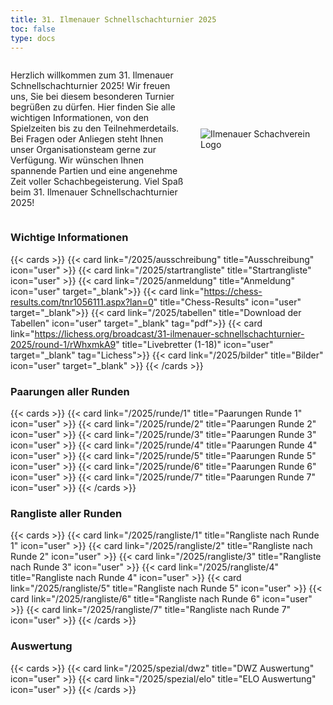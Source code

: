 ```yaml
---
title: 31. Ilmenauer Schnellschachturnier 2025
toc: false
type: docs
---
```


<style>
  @media (max-width: 600px) {
    .desktop-only {
      display: none;
    }
  }
</style>

<div style="display: flex; align-items: center;">
  <div style="flex: 1; padding-right: 20px;">
    <p>Herzlich willkommen zum 31. Ilmenauer Schnellschachturnier 2025! Wir freuen uns, Sie bei diesem besonderen Turnier begrüßen zu dürfen. Hier finden Sie alle wichtigen Informationen, von den Spielzeiten bis zu den Teilnehmerdetails. Bei Fragen oder Anliegen steht Ihnen unser Organisationsteam gerne zur Verfügung. Wir wünschen Ihnen spannende Partien und eine angenehme Zeit voller Schachbegeisterung. Viel Spaß beim 31. Ilmenauer Schnellschachturnier 2025!</p>
  </div>
  <div style="flex-shrink: 0;">
    <img src="/IlmenauerSV.png" alt="Ilmenauer Schachverein Logo" style="max-width: 200px;" class="desktop-only">
  </div>
</div>

### Wichtige Informationen

{{< cards >}}
{{< card link="/2025/ausschreibung" title="Ausschreibung" icon="user" >}}
{{< card link="/2025/startrangliste" title="Startrangliste" icon="user" >}}
{{< card link="/2025/anmeldung" title="Anmeldung" icon="user" target="_blank">}}
{{< card link="https://chess-results.com/tnr1056111.aspx?lan=0" title="Chess-Results" icon="user" target="_blank">}}
{{< card link="/2025/tabellen" title="Download der Tabellen" icon="user" target="_blank" tag="pdf">}}
{{< card link="https://lichess.org/broadcast/31-ilmenauer-schnellschachturnier-2025/round-1/rWhxmkA9" title="Livebretter (1-18)" icon="user" target="_blank" tag="Lichess">}}
{{< card link="/2025/bilder" title="Bilder" icon="user" target="_blank" >}}
{{< /cards >}}

### Paarungen aller Runden

{{< cards >}}
{{< card link="/2025/runde/1" title="Paarungen Runde 1" icon="user" >}}
{{< card link="/2025/runde/2" title="Paarungen Runde 2" icon="user" >}}
{{< card link="/2025/runde/3" title="Paarungen Runde 3" icon="user" >}}
{{< card link="/2025/runde/4" title="Paarungen Runde 4" icon="user" >}}
{{< card link="/2025/runde/5" title="Paarungen Runde 5" icon="user" >}}
{{< card link="/2025/runde/6" title="Paarungen Runde 6" icon="user" >}}
{{< card link="/2025/runde/7" title="Paarungen Runde 7" icon="user" >}}
{{< /cards >}}

### Rangliste aller Runden

{{< cards >}}
{{< card link="/2025/rangliste/1" title="Rangliste nach Runde 1" icon="user" >}}
{{< card link="/2025/rangliste/2" title="Rangliste nach Runde 2" icon="user" >}}
{{< card link="/2025/rangliste/3" title="Rangliste nach Runde 3" icon="user" >}}
{{< card link="/2025/rangliste/4" title="Rangliste nach Runde 4" icon="user" >}}
{{< card link="/2025/rangliste/5" title="Rangliste nach Runde 5" icon="user" >}}
{{< card link="/2025/rangliste/6" title="Rangliste nach Runde 6" icon="user" >}}
{{< card link="/2025/rangliste/7" title="Rangliste nach Runde 7" icon="user" >}}
{{< /cards >}}

### Auswertung

{{< cards >}}
{{< card link="/2025/spezial/dwz" title="DWZ Auswertung" icon="user" >}}
{{< card link="/2025/spezial/elo" title="ELO Auswertung" icon="user" >}}
{{< /cards >}}
